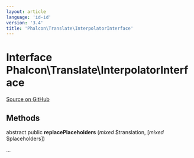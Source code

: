 ```yaml
---
layout: article
language: 'id-id'
version: '3.4'
title: 'Phalcon\Translate\InterpolatorInterface'
---
```


# Interface **Phalcon\Translate\InterpolatorInterface**

<a href="https://github.com/phalcon/cphalcon/tree/v3.4.0/phalcon/translate/interpolatorinterface.zep" class="btn btn-default btn-sm">Source on GitHub</a>

## Methods

abstract public **replacePlaceholders** (*mixed* $translation, [*mixed* $placeholders])

...